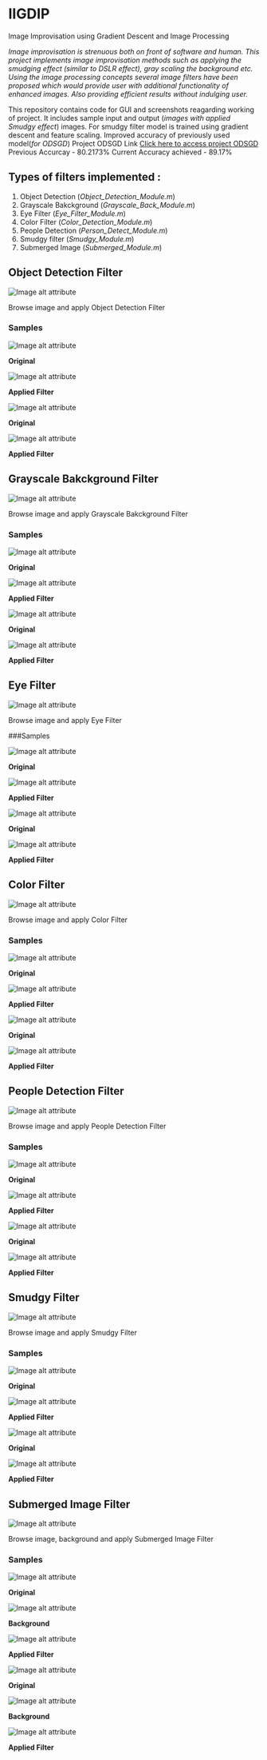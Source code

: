 # IIGDIP

Image Improvisation using Gradient Descent and Image Processing 

*Image improvisation is strenuous both on front of software and human.*
*This project implements image improvisation methods such as applying the smudging effect (similar to DSLR effect), gray scaling the background etc.*
*Using the image processing concepts several image filters have been proposed which would provide user with additional functionality of enhanced images.*
*Also providing efficient results without indulging user.*

This repository contains code for GUI and screenshots reagarding working of project.
It includes sample input and output (*images with applied Smudgy effect*) images.
For smudgy filter model is trained using gradient descent and feature scaling.
Improved accuracy of previously used model(*for ODSGD*)
Project ODSGD Link 
[Click here to access project ODSGD](https://github.com/jass-singh/ODSGD)
Previous Accurcay - 80.2173%
Current Accuracy achieved - 89.17%


## Types of filters implemented :
1. Object Detection (*Object_Detection_Module.m*)
2. Grayscale Bakckground (*Grayscale_Back_Module.m*)
3. Eye Filter (*Eye_Filter_Module.m*)
4. Color Filter (*Color_Detection_Module.m*)
5. People Detection (*Person_Detect_Module.m*)
6. Smudgy filter (*Smudgy_Module.m*) 
7. Submerged Image (*Submerged_Module.m*)

## Object Detection Filter


![Image alt attribute](https://github.com/jass-singh/IIGDIP/blob/master/Screen%20Shots/ObjDet.png)

Browse image and apply Object Detection Filter

### Samples

![Image alt attribute](https://github.com/jass-singh/IIGDIP/blob/master/Screen%20Shots/obd1a.jpg)

**Original**

![Image alt attribute](https://github.com/jass-singh/IIGDIP/blob/master/Screen%20Shots/obd1b.png)

**Applied Filter**

![Image alt attribute](https://github.com/jass-singh/IIGDIP/blob/master/Screen%20Shots/obd2a.jpg)

**Original**

![Image alt attribute](https://github.com/jass-singh/IIGDIP/blob/master/Screen%20Shots/obd2b.png)

**Applied Filter**


## Grayscale Bakckground Filter


![Image alt attribute](https://github.com/jass-singh/IIGDIP/blob/master/Screen%20Shots/GrayBack.png)

Browse image and apply Grayscale Bakckground Filter

### Samples

![Image alt attribute](https://github.com/jass-singh/IIGDIP/blob/master/Screen%20Shots/gra1a.jpg)

**Original**

![Image alt attribute](https://github.com/jass-singh/IIGDIP/blob/master/Screen%20Shots/gra1b.png)

**Applied Filter**

![Image alt attribute](https://github.com/jass-singh/IIGDIP/blob/master/Screen%20Shots/gra2a.jpg)

**Original**

![Image alt attribute](https://github.com/jass-singh/IIGDIP/blob/master/Screen%20Shots/gra2b.png)

**Applied Filter**


## Eye Filter


![Image alt attribute](https://github.com/jass-singh/IIGDIP/blob/master/Screen%20Shots/EyeFilter.png)

Browse image and apply Eye Filter

###Samples

![Image alt attribute](https://github.com/jass-singh/IIGDIP/blob/master/Screen%20Shots/eye1a.jpg)

**Original**

![Image alt attribute](https://github.com/jass-singh/IIGDIP/blob/master/Screen%20Shots/eye1b.png)

**Applied Filter**

![Image alt attribute](https://github.com/jass-singh/IIGDIP/blob/master/Screen%20Shots/eye2a.jpg)

**Original**

![Image alt attribute](https://github.com/jass-singh/IIGDIP/blob/master/Screen%20Shots/eye2b.png)

**Applied Filter**


## Color Filter


![Image alt attribute](https://github.com/jass-singh/IIGDIP/blob/master/Screen%20Shots/ColorDet.png)

Browse image and apply Color Filter

### Samples

![Image alt attribute](https://github.com/jass-singh/IIGDIP/blob/master/Screen%20Shots/col1a.jpg)

**Original**

![Image alt attribute](https://github.com/jass-singh/IIGDIP/blob/master/Screen%20Shots/col1b.png)

**Applied Filter**

![Image alt attribute](https://github.com/jass-singh/IIGDIP/blob/master/Screen%20Shots/col2a.jpg)

**Original**

![Image alt attribute](https://github.com/jass-singh/IIGDIP/blob/master/Screen%20Shots/col2b.png)

**Applied Filter**


## People Detection Filter


![Image alt attribute](https://github.com/jass-singh/IIGDIP/blob/master/Screen%20Shots/PeopleDet.png)

Browse image and apply People Detection Filter

### Samples

![Image alt attribute](https://github.com/jass-singh/IIGDIP/blob/master/Screen%20Shots/peo1a.jpg)

**Original**

![Image alt attribute](https://github.com/jass-singh/IIGDIP/blob/master/Screen%20Shots/peo1b.png)

**Applied Filter**

![Image alt attribute](https://github.com/jass-singh/IIGDIP/blob/master/Screen%20Shots/peo2a.jpg)

**Original**

![Image alt attribute](https://github.com/jass-singh/IIGDIP/blob/master/Screen%20Shots/peo2b.png)

**Applied Filter**


## Smudgy Filter


![Image alt attribute](https://github.com/jass-singh/IIGDIP/blob/master/Screen%20Shots/SmudgyEffect.png)

Browse image and apply Smudgy Filter

### Samples

![Image alt attribute](https://github.com/jass-singh/IIGDIP/blob/master/Screen%20Shots/smu1a.jpg)

**Original**

![Image alt attribute](https://github.com/jass-singh/IIGDIP/blob/master/Screen%20Shots/smu1b.png)

**Applied Filter**

![Image alt attribute](https://github.com/jass-singh/IIGDIP/blob/master/Screen%20Shots/smu2a.jpg)

**Original**

![Image alt attribute](https://github.com/jass-singh/IIGDIP/blob/master/Screen%20Shots/smu2b.png)

**Applied Filter**


## Submerged Image Filter


![Image alt attribute](https://github.com/jass-singh/IIGDIP/blob/master/Screen%20Shots/SubImg.png)

Browse image, background and apply Submerged Image Filter

### Samples

![Image alt attribute](https://github.com/jass-singh/IIGDIP/blob/master/Screen%20Shots/sub1a.jpg)

**Original**

![Image alt attribute](https://github.com/jass-singh/IIGDIP/blob/master/Screen%20Shots/sub1b.jpg)

**Background**

![Image alt attribute](https://github.com/jass-singh/IIGDIP/blob/master/Screen%20Shots/sub1c.png)

**Applied Filter**

![Image alt attribute](https://github.com/jass-singh/IIGDIP/blob/master/Screen%20Shots/sub2a.jpg)

**Original**

![Image alt attribute](https://github.com/jass-singh/IIGDIP/blob/master/Screen%20Shots/sub2b.jpg)

**Background**

![Image alt attribute](https://github.com/jass-singh/IIGDIP/blob/master/Screen%20Shots/sub2c.png)

**Applied Filter**




